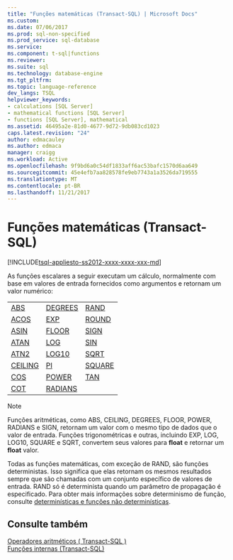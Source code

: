 ```yaml
---
title: "Funções matemáticas (Transact-SQL) | Microsoft Docs"
ms.custom: 
ms.date: 07/06/2017
ms.prod: sql-non-specified
ms.prod_service: sql-database
ms.service: 
ms.component: t-sql|functions
ms.reviewer: 
ms.suite: sql
ms.technology: database-engine
ms.tgt_pltfrm: 
ms.topic: language-reference
dev_langs: TSQL
helpviewer_keywords:
- calculations [SQL Server]
- mathematical functions [SQL Server]
- functions [SQL Server], mathematical
ms.assetid: 46495a2e-81d0-4677-9d72-9db083cd1023
caps.latest.revision: "24"
author: edmacauley
ms.author: edmaca
manager: craigg
ms.workload: Active
ms.openlocfilehash: 9f9bd6a0c54df1833aff6ac53bafc1570d6aa649
ms.sourcegitcommit: 45e4efb7aa828578fe9eb7743a1a3526da719555
ms.translationtype: MT
ms.contentlocale: pt-BR
ms.lasthandoff: 11/21/2017
---
```

# <a name="mathematical-functions-transact-sql"></a>Funções matemáticas (Transact-SQL)
[!INCLUDE[tsql-appliesto-ss2012-xxxx-xxxx-xxx-md](../../includes/tsql-appliesto-ss2012-xxxx-xxxx-xxx-md.md)]

  As funções escalares a seguir executam um cálculo, normalmente com base em valores de entrada fornecidos como argumentos e retornam um valor numérico:  
  
||||  
|-|-|-|  
|[ABS](../../t-sql/functions/abs-transact-sql.md)|[DEGREES](../../t-sql/functions/degrees-transact-sql.md)|[RAND](../../t-sql/functions/rand-transact-sql.md)|  
|[ACOS](../../t-sql/functions/acos-transact-sql.md)|[EXP](../../t-sql/functions/exp-transact-sql.md)|[ROUND](../../t-sql/functions/round-transact-sql.md)|  
|[ASIN](../../t-sql/functions/asin-transact-sql.md)|[FLOOR](../../t-sql/functions/floor-transact-sql.md)|[SIGN](../../t-sql/functions/sign-transact-sql.md)|  
|[ATAN](../../t-sql/functions/atan-transact-sql.md)|[LOG](../../t-sql/functions/log-transact-sql.md)|[SIN](../../t-sql/functions/sin-transact-sql.md)|  
|[ATN2](../../t-sql/functions/atn2-transact-sql.md)|[LOG10](../../t-sql/functions/log10-transact-sql.md)|[SQRT](../../t-sql/functions/sqrt-transact-sql.md)|  
|[CEILING](../../t-sql/functions/ceiling-transact-sql.md)|[PI](../../t-sql/functions/pi-transact-sql.md)|[SQUARE](../../t-sql/functions/square-transact-sql.md)|  
|[COS](../../t-sql/functions/cos-transact-sql.md)|[POWER](../../t-sql/functions/power-transact-sql.md)|[TAN](../../t-sql/functions/tan-transact-sql.md)|  
|[COT](../../t-sql/functions/cot-transact-sql.md)|[RADIANS](../../t-sql/functions/radians-transact-sql.md)||  
  
> [!NOTE]  
>  Funções aritméticas, como ABS, CEILING, DEGREES, FLOOR, POWER, RADIANS e SIGN, retornam um valor com o mesmo tipo de dados que o valor de entrada. Funções trigonométricas e outras, incluindo EXP, LOG, LOG10, SQUARE e SQRT, convertem seus valores para **float** e retornar um **float** valor.  
  
 Todas as funções matemáticas, com exceção de RAND, são funções deterministas. Isso significa que elas retornam os mesmos resultados sempre que são chamadas com um conjunto específico de valores de entrada. RAND só é determinista quando um parâmetro de propagação é especificado. Para obter mais informações sobre determinismo de função, consulte [determinísticas e funções não determinísticas](../../relational-databases/user-defined-functions/deterministic-and-nondeterministic-functions.md).  
  
## <a name="see-also"></a>Consulte também  
  [Operadores aritméticos &#40; Transact-SQL &#41;](../../t-sql/language-elements/arithmetic-operators-transact-sql.md)  
  [Funções internas &#40;Transact-SQL&#41;](~/t-sql/functions/functions.md)  
  
  
